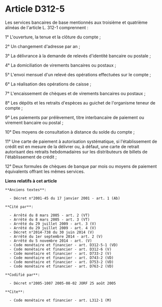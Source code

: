 # Article D312-5

Les services bancaires de base mentionnés aux troisième et quatrième alinéas de l'article L. 312-1 comprennent :

1° L'ouverture, la tenue et la clôture du compte ;

2° Un changement d'adresse par an ;

3° La délivrance à la demande de relevés d'identité bancaire ou postale ;

4° La domiciliation de virements bancaires ou postaux ;

5° L'envoi mensuel d'un relevé des opérations effectuées sur le compte ;

6° La réalisation des opérations de caisse ;

7° L'encaissement de chèques et de virements bancaires ou postaux ;

8° Les dépôts et les retraits d'espèces au guichet de l'organisme teneur de compte ;

9° Les paiements par prélèvement, titre interbancaire de paiement ou virement bancaire ou postal ;

10° Des moyens de consultation à distance du solde du compte ;

11° Une carte de paiement à autorisation systématique, si l'établissement de crédit est en mesure de la délivrer ou, à
défaut, une carte de retrait autorisant des retraits hebdomadaires sur les distributeurs de billets de l'établissement de
crédit ;

12° Deux formules de chèques de banque par mois ou moyens de paiement équivalents offrant les mêmes services.

**Liens relatifs à cet article**

	**Anciens textes**:

	  - Décret n°2001-45 du 17 janvier 2001 - art. 1 (Ab)

	**Cité par**:

	  - Arrêté du 8 mars 2005 - art. 2 (VT)
	  - Arrêté du 8 mars 2005 - art. 3 (VT)
	  - Arrêté du 29 juillet 2009 - art. 3 (V)
	  - Arrêté du 29 juillet 2009 - art. 4 (V)
	  - Décret n°2014-738 du 30 juin 2014 (V)
	  - Arrêté du 1er septembre 2014 - art. 2 (V)
	  - Arrêté du 5 novembre 2014 - art. (V)
	  - Code monétaire et financier - art. D312-5-1 (VD)
	  - Code monétaire et financier - art. D312-6 (V)
	  - Code monétaire et financier - art. D733-2 (V)
	  - Code monétaire et financier - art. D743-2 (VD)
	  - Code monétaire et financier - art. D753-2 (VD)
	  - Code monétaire et financier - art. D763-2 (VD)

	**Codifié par**:

	  - Décret n°2005-1007 2005-08-02 JORF 25 août 2005

	**Cite**:

	  - Code monétaire et financier - art. L312-1 (M)
